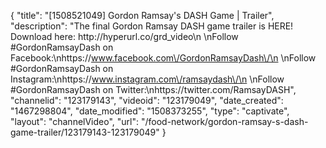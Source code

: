 {
    "title": "[1508521049] Gordon Ramsay's DASH Game | Trailer",
    "description": "The final Gordon Ramsay DASH game trailer is HERE! Download here: http:\/\/hyperurl.co\/grd_video\n \nFollow #GordonRamsayDash on Facebook:\nhttps:\/\/www.facebook.com\/GordonRamsayDash\/\n \nFollow #GordonRamsayDash on Instagram:\nhttps:\/\/www.instagram.com\/ramsaydash\/\n \nFollow #GordonRamsayDash on Twitter:\nhttps:\/\/twitter.com\/RamsayDASH",
    "channelid": "123179143",
    "videoid": "123179049",
    "date_created": "1467298804",
    "date_modified": "1508373255",
    "type": "captivate",
    "layout": "channelVideo",
    "url": "\/food-network\/gordon-ramsay-s-dash-game-trailer\/123179143-123179049"
}